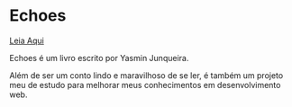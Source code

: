 # Echoes

[Leia Aqui](https://github.com/yasminjunqueira/echoes.git)

Echoes é um livro escrito por Yasmin Junqueira.

Além de ser um conto lindo e maravilhoso de se ler, é também um projeto meu de estudo para melhorar meus conhecimentos em desenvolvimento web.
